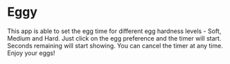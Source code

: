 # Eggy

This app is able to set the egg time for different egg hardness levels - Soft, Medium and Hard. Just click on the egg preference and the timer will start. Seconds remaining will start showing. You can cancel the timer at any time. Enjoy your eggs!
